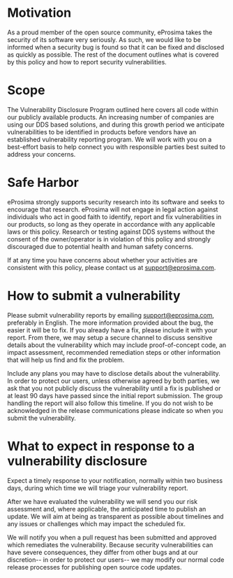 
# Motivation

As a proud member of the open source community, eProsima takes the security of its software very seriously. As such, we
would like to be informed when a security bug is found so that it can be fixed and disclosed as quickly as possible. The
rest of the document outlines what is covered by this policy and how to report security vulnerabilities.


# Scope

The Vulnerability Disclosure Program outlined here covers all code within our publicly available products. An increasing
number of companies are using our DDS based solutions, and during this growth period we anticipate vulnerabilities to be
identified in products before vendors have an established vulnerability reporting program. We will work with you on a
best-effort basis to help connect you with responsible parties best suited to address your concerns.


# Safe Harbor

eProsima strongly supports security research into its software and seeks to encourage that research. eProsima will not
engage in legal action against individuals who act in good faith to identify, report and fix vulnerabilities in our
products, so long as they operate in accordance with any applicable laws or this policy. Research or testing against DDS
systems without the consent of the owner/operator is in violation of this policy and strongly discouraged due to
potential health and human safety concerns.

If at any time you have concerns about whether your activities are consistent with this policy, please contact us at
support@eprosima.com.


# How to submit a vulnerability

Please submit vulnerability reports by emailing support@eprosima.com, preferably in English. The more information
provided about the bug, the easier it will be to fix. If you already have a fix, please include it with your report.
From there, we may setup a secure channel to discuss sensitive details about the vulnerability which may include
proof-of-concept code, an impact assessment, recommended remediation steps or other information that will help us find
and fix the problem.

Include any plans you may have to disclose details about the vulnerability. In order to protect our users, unless
otherwise agreed by both parties, we ask that you not publicly discuss the vulnerability until a fix is published or at
least 90 days have passed since the initial report submission. The group handling the report will also follow this
timeline. If you do not wish to be acknowledged in the release communications please indicate so when you submit the
vulnerability.


# What to expect in response to a vulnerability disclosure

Expect a timely response to your notification, normally within two business days, during which time we will triage your
vulnerability report.

After we have evaluated the vulnerability we will send you our risk assessment and, where applicable, the anticipated
time to publish an update. We will aim at being as transparent as possible about timelines and any issues or challenges
which may impact the scheduled fix.

We will notify you when a pull request has been submitted and approved which remediates the vulnerability. Because
security vulnerabilities can have severe consequences, they differ from other bugs and at our discretion-- in order to
protect our users-- we may modify our normal code release processes for publishing open source code updates.

